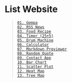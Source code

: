 # List Website

> [`01. Gempa`](https://indogempa.nubisub.xyz/)   
> [`02. RSS News`](https://rssnews.nubisub.xyz/)    
> [`03. Food Recipe`](https://recipe.nubisub.xyz/)  
> [`04. Timer (25+5)`](https://timer.nubisub.xyz/)   
> [`05. Drum Machine`](https://drummachine.nubisub.xyz/)   
> [`06. Calculator`](https://calculator.nubisub.xyz/)     
> [`07. Markdown Previewer`](https://markdownpreviewer.nubisub.xyz/)     
> [`08. Random Quote`](https://randomquote.nubisub.xyz/)      
> [`09. Contact App`](https://contact.nubisub.xyz/)      
> [`10. Bar Chart`](https://nubisub.github.io/d3/bar/)      
> [`11. Scatter Plot`](https://nubisub.github.io/d3/scatterplot/)   
> [`12. Heat Map`](https://nubisub.github.io/d3/heatmap/)      
> [`13. Tree Map`](https://nubisub.github.io/d3/treemap/)      
